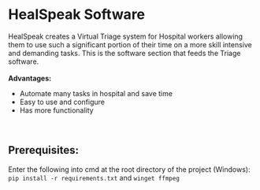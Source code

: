 # HealSpeak Software<br>
HealSpeak creates a Virtual Triage system for Hospital workers allowing them to use such a significant portion of their time on a more skill intensive and demanding tasks. This is the software section that feeds the Triage software. <br> <br>
<b>Advantages:</b>
<ul>
  <li>Automate many tasks in hospital and save time</li>
  <li>Easy to use and configure</li>
  <li>Has more functionality</li>
</ul>
<br>
<h2>Prerequisites:</h2>
Enter the following into cmd at the root directory of the project (Windows):
<code>pip install -r requirements.txt</code> and <code>winget ffmpeg</code>
